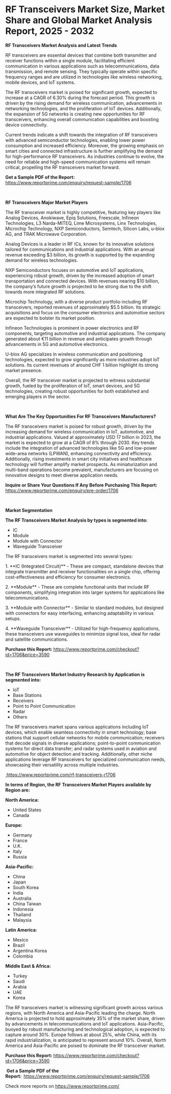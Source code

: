 <p><h1>RF Transceivers Market Size, Market Share and Global Market Analysis Report, 2025 - 2032</h1></p><p><strong>RF Transceivers Market Analysis and Latest Trends</strong></p>
<p><p>RF transceivers are essential devices that combine both transmitter and receiver functions within a single module, facilitating efficient communication in various applications such as telecommunications, data transmission, and remote sensing. They typically operate within specific frequency ranges and are utilized in technologies like wireless networking, mobile devices, and IoT systems.</p><p>The RF transceivers market is poised for significant growth, expected to increase at a CAGR of 6.30% during the forecast period. This growth is driven by the rising demand for wireless communication, advancements in networking technologies, and the proliferation of IoT devices. Additionally, the expansion of 5G networks is creating new opportunities for RF transceivers, enhancing overall communication capabilities and boosting device connectivity.</p><p>Current trends indicate a shift towards the integration of RF transceivers with advanced semiconductor technologies, enabling lower power consumption and increased efficiency. Moreover, the growing emphasis on smart cities and connected infrastructure is further amplifying the demand for high-performance RF transceivers. As industries continue to evolve, the need for reliable and high-speed communication systems will remain critical, propelling the RF transceivers market forward.</p></p>
<p><strong>Get a Sample PDF of the Report:&nbsp;</strong> <a href="https://www.reportprime.com/enquiry/request-sample/1706?utm_campaign=3574&utm_medium=2&utm_source=Github&utm_content=ia&utm_term=18032025&utm_id=rf-transceivers">https://www.reportprime.com/enquiry/request-sample/1706</a></p>
<p>&nbsp;</p>
<p><strong>RF Transceivers Major Market Players</strong></p>
<p><p>The RF transceiver market is highly competitive, featuring key players like Analog Devices, Anokiwave, Epiq Solutions, Freescale, Infineon Technologies, L3 Narda-MITEQ, Lime Microsystems, Linx Technologies, Microchip Technology, NXP Semiconductors, Semtech, Silicon Labs, u-blox AG, and TRAK Microwave Corporation. </p><p>Analog Devices is a leader in RF ICs, known for its innovative solutions tailored for communications and industrial applications. With an annual revenue exceeding $3 billion, its growth is supported by the expanding demand for wireless technologies.</p><p>NXP Semiconductors focuses on automotive and IoT applications, experiencing robust growth, driven by the increased adoption of smart transportation and connected devices. With revenues nearing $10 billion, the company’s future growth is projected to be strong due to the shift towards more integrated RF solutions.</p><p>Microchip Technology, with a diverse product portfolio including RF transceivers, reported revenues of approximately $5.5 billion. Its strategic acquisitions and focus on the consumer electronics and automotive sectors are expected to bolster its market position.</p><p>Infineon Technologies is prominent in power electronics and RF components, targeting automotive and industrial applications. The company generated about €11 billion in revenue and anticipates growth through advancements in 5G and automotive electronics.</p><p>U-blox AG specializes in wireless communication and positioning technologies, expected to grow significantly as more industries adopt IoT solutions. Its current revenues of around CHF 1 billion highlight its strong market presence.</p><p>Overall, the RF transceiver market is projected to witness substantial growth, fueled by the proliferation of IoT, smart devices, and 5G technologies, creating robust opportunities for both established and emerging players in the sector.</p></p>
<p>&nbsp;</p>
<p><strong>What Are The Key Opportunities For RF Transceivers Manufacturers?</strong></p>
<p><p>The RF transceivers market is poised for robust growth, driven by the increasing demand for wireless communication in IoT, automotive, and industrial applications. Valued at approximately USD 17 billion in 2023, the market is expected to grow at a CAGR of 8% through 2030. Key trends include the integration of advanced technologies like 5G and low-power wide-area networks (LPWAN), enhancing connectivity and efficiency. Additionally, rising investments in smart city initiatives and healthcare technology will further amplify market prospects. As miniaturization and multi-band operations become prevalent, manufacturers are focusing on innovative designs to meet diverse application needs.</p></p>
<p><strong>Inquire or Share Your Questions If Any Before Purchasing This Report:</strong> <a href="https://www.reportprime.com/enquiry/pre-order/1706?utm_campaign=3574&utm_medium=2&utm_source=Github&utm_content=ia&utm_term=18032025&utm_id=rf-transceivers">https://www.reportprime.com/enquiry/pre-order/1706</a></p>
<p>&nbsp;</p>
<p><strong>Market Segmentation</strong></p>
<p><strong>The RF Transceivers Market Analysis by types is segmented into:</strong></p>
<p><ul><li>IC</li><li>Module</li><li>Module with Connector</li><li>Waveguide Transceiver</li></ul></p>
<p><p>The RF transceivers market is segmented into several types: </p><p>1. **IC (Integrated Circuit)** - These are compact, standalone devices that integrate transmitter and receiver functionalities on a single chip, offering cost-effectiveness and efficiency for consumer electronics.</p><p>   </p><p>2. **Module** - These are complete functional units that include RF components, simplifying integration into larger systems for applications like telecommunications.</p><p>3. **Module with Connector** - Similar to standard modules, but designed with connectors for easy interfacing, enhancing adaptability in various setups.</p><p>4. **Waveguide Transceiver** - Utilized for high-frequency applications, these transceivers use waveguides to minimize signal loss, ideal for radar and satellite communications.</p></p>
<p><strong>Purchase this Report:&nbsp;</strong><a href="https://www.reportprime.com/checkout?id=1706&price=3590&utm_campaign=3574&utm_medium=2&utm_source=Github&utm_content=ia&utm_term=18032025&utm_id=rf-transceivers">https://www.reportprime.com/checkout?id=1706&price=3590</a></p>
<p>&nbsp;</p>
<p><strong>The RF Transceivers Market Industry Research by Application is segmented into:</strong></p>
<p><ul><li>IoT</li><li>Base Stations</li><li>Receivers</li><li>Point to Point Communication</li><li>Radar</li><li>Others</li></ul></p>
<p><p>The RF transceivers market spans various applications including IoT devices, which enable seamless connectivity in smart technology; base stations that support cellular networks for mobile communication; receivers that decode signals in diverse applications; point-to-point communication systems for direct data transfer; and radar systems used in aviation and automotive for object detection and tracking. Additionally, other niche applications leverage RF transceivers for specialized communication needs, showcasing their versatility across multiple industries.</p></p>
<p><a href="https://www.reportprime.com/rf-transceivers-r1706?utm_campaign=3574&utm_medium=2&utm_source=Github&utm_content=ia&utm_term=18032025&utm_id=rf-transceivers">&nbsp;https://www.reportprime.com/rf-transceivers-r1706</a></p>
<p><strong>In terms of Region, the RF Transceivers Market Players available by Region are:</strong></p>
<p>
    <p> <strong> North America: </strong>
        <ul>
            <li>United States</li>
            <li>Canada</li>
        </ul>
        </p> 
    <p> <strong> Europe: </strong>
        <ul>
            <li>Germany</li>
            <li>France</li>
            <li>U.K.</li>
            <li>Italy</li>
            <li>Russia</li>
        </ul>
        </p> 
    <p> <strong> Asia-Pacific: </strong>
        <ul>
            <li>China</li>
            <li>Japan</li>
            <li>South Korea</li>
            <li>India</li>
            <li>Australia</li>
            <li>China Taiwan</li>
            <li>Indonesia</li>
            <li>Thailand</li>
            <li>Malaysia</li>
        </ul>
        </p> 
    <p> <strong> Latin America: </strong>
        <ul>
            <li>Mexico</li>
            <li>Brazil</li>
            <li>Argentina Korea</li>
            <li>Colombia</li>
        </ul>
        </p> 
    <p> <strong> Middle East & Africa: </strong>
        <ul>
            <li>Turkey</li>
            <li>Saudi</li>
            <li>Arabia</li>
            <li>UAE</li>
            <li>Korea</li>
        </ul>
    </p>
    </p>
<p><p>The RF transceivers market is witnessing significant growth across various regions, with North America and Asia-Pacific leading the charge. North America is projected to hold approximately 35% of the market share, driven by advancements in telecommunications and IoT applications. Asia-Pacific, buoyed by robust manufacturing and technological adoption, is expected to capture around 30%. Europe follows at about 25%, while China, with its rapid industrialization, is anticipated to represent around 10%. Overall, North America and Asia-Pacific are poised to dominate the RF transceiver market.</p></p>
<p><strong>Purchase this Report: </strong><a href="https://www.reportprime.com/checkout?id=1706&price=3590&utm_campaign=3574&utm_medium=2&utm_source=Github&utm_content=ia&utm_term=18032025&utm_id=rf-transceivers">https://www.reportprime.com/checkout?id=1706&price=3590</a></p>
<p>&nbsp;<strong>Get a Sample PDF of the Report:&nbsp;&nbsp;</strong><a href="https://www.reportprime.com/enquiry/request-sample/1706?utm_campaign=3574&utm_medium=2&utm_source=Github&utm_content=ia&utm_term=18032025&utm_id=rf-transceivers">https://www.reportprime.com/enquiry/request-sample/1706</a></p>
<p><strong></strong></p>
<p>Check more reports on <a href="https://www.reportprime.com/?utm_campaign=3574&utm_medium=2&utm_source=Github&utm_content=ia&utm_term=18032025&utm_id=rf-transceivers">https://www.reportprime.com/</a></p>